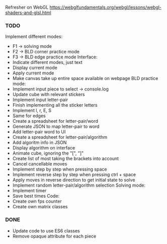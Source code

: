 Refresher on WebGL
https://webglfundamentals.org/webgl/lessons/webgl-shaders-and-glsl.html

### TODO

Implement different modes:
- F1 -> solving mode
- F2 -> BLD corner practice mode
- F3 -> BLD edge practice mode
Interface:
- Indicate different modes, just text
- Display current mode
- Apply current mode
- Make canvas take up entire space available on webpage
BLD practice mode:
- Implement input piece to select -> console.log
- Update cube with relevant stickers
- Implement input letter-pair
- Finish implementing all the sticker letters
- Implement l, r, E, S
- Same for edges
- Create a spreadsheet for letter-pair/word
- Generate JSON to map letter-pair to word
- Add letter-pair word to UI
- Create a spreadsheet for letter-pair/algorithm
- Add algoritm info in JSON
- Display algorithm on interface
- Animate cube, ignoring the "[", "]"
- Create list of most taking the brackets into account
- Cancel cancellable moves
- Implement step by step when pressing space
- Implement reverse step by step when pressing ctrl + space
- Apply moves in reverse direction to get initial state to solve
- Implement random letter-pair/algorithm selection
Solving mode:
- Implement timer
- Save best times
Code:
- Create own fps counter
- Create own matrix classes

### DONE

- Update code to use ES6 classes
- Remove opaque attribute for each piece

